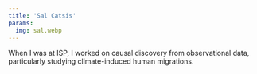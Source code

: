 ```yaml
---
title: 'Sal Catsis'
params:
  img: sal.webp
---
```


When I was at ISP, I worked on causal discovery from observational data, particularly studying climate-induced human migrations.
